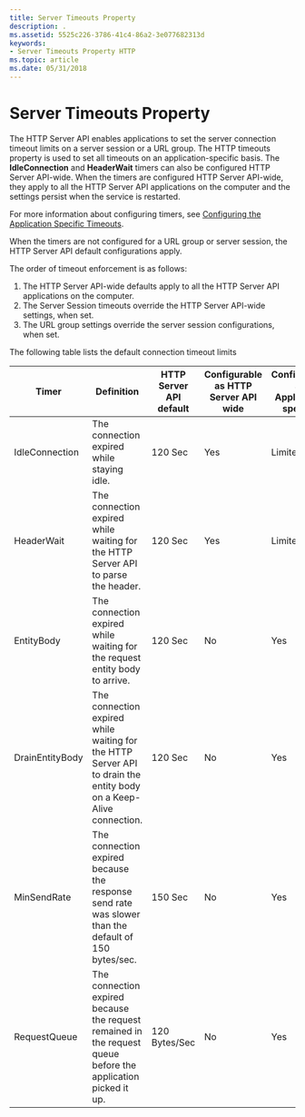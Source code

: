 ```yaml
---
title: Server Timeouts Property
description: .
ms.assetid: 5525c226-3786-41c4-86a2-3e077682313d
keywords:
- Server Timeouts Property HTTP
ms.topic: article
ms.date: 05/31/2018
---
```


# Server Timeouts Property

The HTTP Server API enables applications to set the server connection timeout limits on a server session or a URL group. The HTTP timeouts property is used to set all timeouts on an application-specific basis. The **IdleConnection** and **HeaderWait** timers can also be configured HTTP Server API-wide. When the timers are configured HTTP Server API-wide, they apply to all the HTTP Server API applications on the computer and the settings persist when the service is restarted.

For more information about configuring timers, see [Configuring the Application Specific Timeouts](configuring-the-application-specific-timeouts.md).

When the timers are not configured for a URL group or server session, the HTTP Server API default configurations apply.

The order of timeout enforcement is as follows:

1.  The HTTP Server API-wide defaults apply to all the HTTP Server API applications on the computer.
2.  The Server Session timeouts override the HTTP Server API-wide settings, when set.
3.  The URL group settings override the server session configurations, when set.

The following table lists the default connection timeout limits



| Timer           | Definition                                                                                                        | HTTP Server API default | Configurable as HTTP Server API wide | Configurable as Application specific |
|-----------------|-------------------------------------------------------------------------------------------------------------------|-------------------------|--------------------------------------|--------------------------------------|
| IdleConnection  | The connection expired while staying idle.                                                                        | 120 Sec                 | Yes                                  | Limited                              |
| HeaderWait      | The connection expired while waiting for the HTTP Server API to parse the header.                                 | 120 Sec                 | Yes                                  | Limited                              |
| EntityBody      | The connection expired while waiting for the request entity body to arrive.                                       | 120 Sec                 | No                                   | Yes                                  |
| DrainEntityBody | The connection expired while waiting for the HTTP Server API to drain the entity body on a Keep-Alive connection. | 120 Sec                 | No                                   | Yes                                  |
| MinSendRate     | The connection expired because the response send rate was slower than the default of 150 bytes/sec.               | 150 Sec                 | No                                   | Yes                                  |
| RequestQueue    | The connection expired because the request remained in the request queue before the application picked it up.     | 120 Bytes/Sec           | No                                   | Yes                                  |



 

 

 




